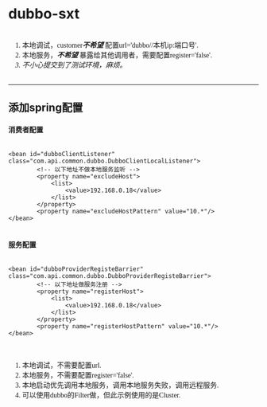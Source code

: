 # dubbo-sxt

<pre>
<font style="font-family:Microsoft YaHei">
    1. 本地调试，customer<font style="font-style:italic"><b>不希望</b></font> 配置url='dubbo//本机ip:端口号'.
    2. 本地服务，<font style="font-style:italic"><b>不希望</b></font> 暴露给其他调用者，需要配置register='false'.
    <font style="font-style:italic">3. 不小心提交到了测试环境，麻烦。</font>
</font>
</pre>
***
## 添加spring配置
#### 消费者配置
<pre>
<code>
&lt;bean id=&quot;dubboClientListener&quot; class=&quot;com.api.common.dubbo.DubboClientLocalListener&quot;&gt;
	 	&lt;!-- 以下地址不做本地服务监听 --&gt;
		&lt;property name=&quot;excludeHost&quot;&gt;
			&lt;list&gt;
				&lt;value&gt;192.168.0.18&lt;/value&gt;
			&lt;/list&gt;
		&lt;/property&gt;
		&lt;property name=&quot;excludeHostPattern&quot; value=&quot;10.*&quot;/&gt;
&lt;/bean&gt; 
</code>
</pre>
#### 服务配置
<pre>
<code>
&lt;bean id=&quot;dubboProviderRegisteBarrier&quot; class=&quot;com.api.common.dubbo.DubboProviderRegisteBarrier&quot;&gt;
		&lt;!-- 以下地址做服务注册 --&gt;
		&lt;property name=&quot;registerHost&quot;&gt;
			&lt;list&gt;
				&lt;value&gt;192.168.0.18&lt;/value&gt;
			&lt;/list&gt;
		&lt;/property&gt;
		&lt;property name=&quot;registerHostPattern&quot; value=&quot;10.*&quot;/&gt;
&lt;/bean&gt;
</code>
</pre>

<pre>
<font style="font-family:Microsoft YaHei">
    1. 本地调试，不需要配置url.
    2. 本地服务，不需要配置register='false'.
    3. 本地启动优先调用本地服务，调用本地服务失败，调用远程服务.
    4. 可以使用dubbo的Filter做，但此示例使用的是Cluster.
</font>
</pre>






